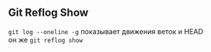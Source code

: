 ## Git Reflog Show
`git log --oneline -g` показывает движения веток и HEAD  
он же `git reflog show`  